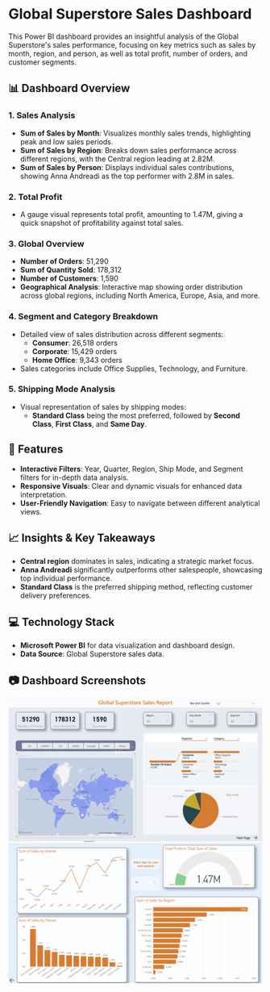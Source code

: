 # Global Superstore Sales Dashboard

This Power BI dashboard provides an insightful analysis of the Global Superstore's sales performance, focusing on key metrics such as sales by month, region, and person, as well as total profit, number of orders, and customer segments.

## 📊 Dashboard Overview

### 1. Sales Analysis
- **Sum of Sales by Month**: Visualizes monthly sales trends, highlighting peak and low sales periods.
- **Sum of Sales by Region**: Breaks down sales performance across different regions, with the Central region leading at 2.82M.
- **Sum of Sales by Person**: Displays individual sales contributions, showing Anna Andreadi as the top performer with 2.8M in sales.

### 2. Total Profit
- A gauge visual represents total profit, amounting to 1.47M, giving a quick snapshot of profitability against total sales.

### 3. Global Overview
- **Number of Orders**: 51,290
- **Sum of Quantity Sold**: 178,312
- **Number of Customers**: 1,590
- **Geographical Analysis**: Interactive map showing order distribution across global regions, including North America, Europe, Asia, and more.

### 4. Segment and Category Breakdown
- Detailed view of sales distribution across different segments:
  - **Consumer**: 26,518 orders
  - **Corporate**: 15,429 orders
  - **Home Office**: 9,343 orders
- Sales categories include Office Supplies, Technology, and Furniture.

### 5. Shipping Mode Analysis
- Visual representation of sales by shipping modes:
  - **Standard Class** being the most preferred, followed by **Second Class**, **First Class**, and **Same Day**.

## 📌 Features
- **Interactive Filters**: Year, Quarter, Region, Ship Mode, and Segment filters for in-depth data analysis.
- **Responsive Visuals**: Clear and dynamic visuals for enhanced data interpretation.
- **User-Friendly Navigation**: Easy to navigate between different analytical views.

## 📈 Insights & Key Takeaways
- **Central region** dominates in sales, indicating a strategic market focus.
- **Anna Andreadi** significantly outperforms other salespeople, showcasing top individual performance.
- **Standard Class** is the preferred shipping method, reflecting customer delivery preferences.

## 💻 Technology Stack
- **Microsoft Power BI** for data visualization and dashboard design.
- **Data Source**: Global Superstore sales data.

## 📷 Dashboard Screenshots

![Dashboard Overview](https://github.com/nikhillshanmukhan/Power-BI/blob/2cf8099045a95354fb7e81970d5272f519467d08/Assignments/Assignment%202/Screeshots/1.png)
<be>
![Dashboard Overview](https://github.com/nikhillshanmukhan/Power-BI/blob/2cf8099045a95354fb7e81970d5272f519467d08/Assignments/Assignment%202/Screeshots/2.png)

